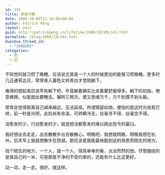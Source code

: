 ```yaml
---
id: 141
title: 夙夜不眠
date: 2008-10-09T22:10:00+00:00
author: Patrick Peng
layout: post
guid: http://patrickpeng.cn/lifetime/2008/10/09/141.html
permalink: /blog/2008/10/141.html
duoshuo_thread_id:
  - "1940202"
categories:
  - 思
  - 記
---
```

<p>不知觉的就习惯了晚睡。应该说尤其是一个人的时候更加的能够习惯晚睡。更多时几近通宵达旦，常常夜入暮色又转青白才觉晓躺下。</p>  <p>难得的想起来应该早些躺下吧，毕竟躺着确实比坐着要舒服得多。躺下的初始，倦意蜂拥，似是就此要睡去。辗转三两次，便又思绪万千，万千到摸不到头脑。</p>  <p>常常会觉得距离自己越来越远，无法延续。所谓锦瑟如灺，便指的是这时光宛若灯烬，前一秒是光明，此刻尚有余温，可转瞬冷去，丝毫寻不得、丝毫念不得。</p>  <p>话愈发的少，行动愈发的少，就连想法都愈发的难以跳出现今的窠臼。</p>  <p>我好想出去走走，出去散散步出去散散心。明晚吧，我想就明晚，明晚我想在杭州，后天早上我就想散步在西湖。那应该是我能最快能到达的熟悉而陌生的地方。</p>  <p>找个陌生的地方，一个人，就一个人，简简单单的看，淡淡然然的想。尽管圈绕的是我自己的一米，可是那是干净的不受约束的，还能有什么比这更好。</p>  <p>动一动，走一走。很好。就这样。</p>